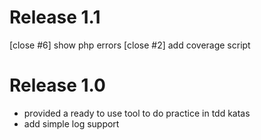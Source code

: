 # Release 1.1

 [close #6] show php errors
 [close #2] add coverage script

# Release 1.0

 * provided a ready to use tool to do practice in tdd katas
 * add simple log support
